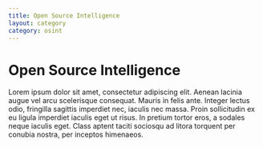 ```yaml
---
title: Open Source Intelligence
layout: category
category: osint
---
```


# Open Source Intelligence

Lorem ipsum dolor sit amet, consectetur adipiscing elit. Aenean lacinia augue vel arcu scelerisque consequat. Mauris in felis ante. Integer lectus odio, fringilla sagittis imperdiet nec, iaculis nec massa. Proin sollicitudin ex eu ligula imperdiet iaculis eget ut risus. In pretium tortor eros, a sodales neque iaculis eget. Class aptent taciti sociosqu ad litora torquent per conubia nostra, per inceptos himenaeos.
